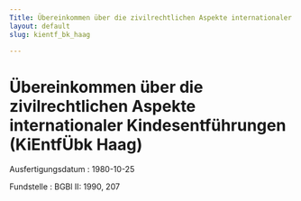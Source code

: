 ```yaml
---
Title: Übereinkommen über die zivilrechtlichen Aspekte internationaler Kindesentführungen
layout: default
slug: kientf_bk_haag

---
```


# Übereinkommen über die zivilrechtlichen Aspekte internationaler Kindesentführungen (KiEntfÜbk Haag)

Ausfertigungsdatum
:   1980-10-25

Fundstelle
:   BGBl II: 1990, 207

